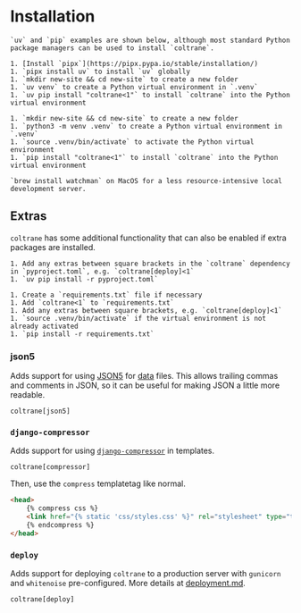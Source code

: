 # Installation

```{note}
`uv` and `pip` examples are shown below, although most standard Python package managers can be used to install `coltrane`.
```

```{tab} uv
1. [Install `pipx`](https://pipx.pypa.io/stable/installation/)
1. `pipx install uv` to install `uv` globally
1. `mkdir new-site && cd new-site` to create a new folder
1. `uv venv` to create a Python virtual environment in `.venv`
1. `uv pip install "coltrane<1"` to install `coltrane` into the Python virtual environment
```

```{tab} pip
1. `mkdir new-site && cd new-site` to create a new folder
1. `python3 -m venv .venv` to create a Python virtual environment in `.venv`
1. `source .venv/bin/activate` to activate the Python virtual environment
1. `pip install "coltrane<1"` to install `coltrane` into the Python virtual environment
```

```{note}
`brew install watchman` on MacOS for a less resource-intensive local development server.
```

## Extras

`coltrane` has some additional functionality that can also be enabled if extra packages are installed.

```{tab} uv
1. Add any extras between square brackets in the `coltrane` dependency in `pyproject.toml`, e.g. `coltrane[deploy]<1`
1. `uv pip install -r pyproject.toml`
```

```{tab} pip
1. Create a `requirements.txt` file if necessary
1. Add `coltrane<1` to `requirements.txt`
1. Add any extras between square brackets, e.g. `coltrane[deploy]<1`
1. `source .venv/bin/activate` if the virtual environment is not already activated
1. `pip install -r requirements.txt`
```

###  json5

Adds support for using [JSON5](https://json5.org) for [data](data.md) files. This allows trailing commas and comments in JSON, so it can be useful for making JSON a little more readable.

```
coltrane[json5]
```

### `django-compressor`

Adds support for using [`django-compressor`](https://django-compressor.readthedocs.io/) in templates.

```
coltrane[compressor]
```

Then, use the `compress` templatetag like normal.

```html
<head>
    {% compress css %}
    <link href="{% static 'css/styles.css' %}" rel="stylesheet" type="text/css">
    {% endcompress %}
</head>
```

### `deploy`

Adds support for deploying `coltrane` to a production server with `gunicorn` and `whitenoise` pre-configured. More details at [deployment.md](deployment).

```
coltrane[deploy]
```